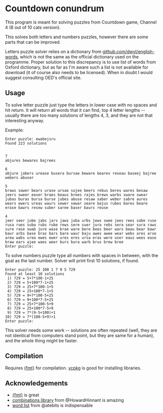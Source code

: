 # Countdown conundrum

This program is meant for solving puzzles from Countdown game, Channel 4 (8 out of 10 cats version).

This solves both letters and numbers puzzles, however there are some parts that can be improved.

Letters puzzle solver relies on a dictionary from [github.com/dwyl/english-words](https://github.com/dwyl/english-words), which is not the same as the official dictionary used on the programme. Proper solution to this discrepancy is to use list of words from  Oxford dictionary, but as far as I'm aware such a list is not available for download (it of course also needs to be licensed). When in doubt I would suggest consulting OED's official site.

## Usage

To solve letter puzzle just type the letters in lower case with no spaces and hit return. It will return all words that it can find, top 4 letter lengths -- usually there are too many solutions of lengths 4, 3, and they are not that interesting anyway.

Example:
```
Enter puzzle: ewabejsru
Found 223 solutions


7
abjures bewares bajrees

6
abjure jabers urease busera bursae beware beares reseau baseej bajree webers abuser

5
braws sawer bears urase ursae sujee beers rebus beres wares besaw jeers sweer easer braes beaus brees rajes brews warbs sware swear jubas buras bursa burse jubes abuse resaw saber weber sabre aures wears ewers ureas waurs sewer sewar seare bajus rubes bares beare erase bawrs resew suber saree baser baurs reuse

4
jeer seer jube jabs jars jaws juba urbs jews swee jees rees sabe ruse rusa rues suba rubs rube rews sere suer jura rebs sera sear sura raws sure rase swab jure wase brae ware bere bees beer wars beau bear bawr baur arbs base bras bars bare waur baju awes awee wear webs ares arse arew wabs urea ewes ewer ures eres ursa eras were user eaus wees ease braw ears ajee waes weer burs bura warb brus brew bree
Enter puzzle:
```

To solve numbers puzzle type all numbers with spaces in between, with the goal as the last number. Solver will print first 10 solutions, if found.
```
Enter puzzle: 25 100 1 7 9 5 729
Found at least 10 solutions
 1) 729 = 5+7*100-1+25
 2) 729 = 5+100*7-1+25
 3) 729 = 25+7*100-1+5
 4) 729 = 25+100*7-1+5
 5) 729 = 9+7*100-5+25
 6) 729 = 9+100*7-5+25
 7) 729 = 25+7*100-5+9
 8) 729 = 25+100*7-5+9
 9) 729 = 7*(9-5+100)+1
10) 729 = 7*(100-5+9)+1
Enter puzzle:
```

This solver needs some work -- solutions are often repeated (well, they are not identical from computers stand point, but they are same for a human), and the whole thing might be faster.

## Compilation

Requires [{fmt}](https://github.com/fmtlib/fmt) for compilation. [vcpkg](https://github.com/Microsoft/vcpkg) is good for installing libraries.

## Acknowledgements
* [{fmt}](https://github.com/fmtlib/fmt) is great
* [combinations library](https://github.com/HowardHinnant/combinations) from @HowardHinnant is amazing
* [word list](https://github.com/atebits/Words) from @atebits is indispensable
